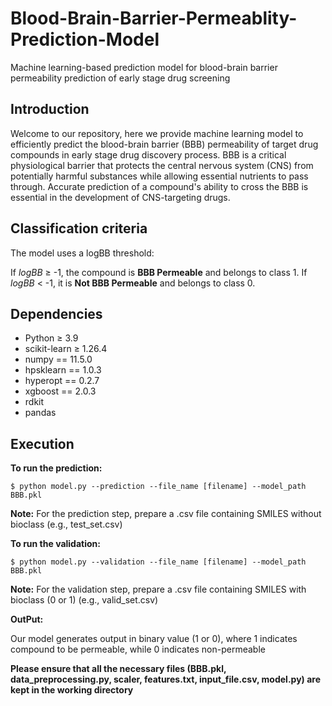 # Blood-Brain-Barrier-Permeablity-Prediction-Model
Machine learning-based prediction model for blood-brain barrier permeability prediction of early stage drug screening

## Introduction ## 

Welcome to our repository, here we provide machine learning model to efficiently predict the blood-brain barrier (BBB) permeability of target drug compounds in early stage drug discovery process. BBB is a critical physiological barrier that protects the central nervous system (CNS) from potentially harmful substances while allowing essential nutrients to pass through. Accurate prediction of a compound's ability to cross the BBB is essential in the development of CNS-targeting drugs. 

## Classification criteria
The model uses a logBB threshold:

</strong>If <em>logBB</em> ≥ -1, the compound is <strong>BBB Permeable</strong> and belongs to class 1. If <em>logBB</em> < -1, it is <strong>Not BBB Permeable</strong> and belongs to class 0.</strong>



## Dependencies ##

- Python ≥ 3.9
- scikit-learn ≥ 1.26.4
- numpy == 11.5.0
- hpsklearn == 1.0.3
- hyperopt == 0.2.7
- xgboost == 2.0.3
- rdkit
- pandas

## Execution ##
**To run the prediction:**

```
$ python model.py --prediction --file_name [filename] --model_path BBB.pkl
```
<strong>Note:</strong> For the prediction step, prepare a .csv file containing SMILES without bioclass (e.g., test_set.csv)

**To run the validation:**

```
$ python model.py --validation --file_name [filename] --model_path BBB.pkl
```
<strong>Note:</strong> For the validation step, prepare a .csv file containing SMILES with bioclass (0 or 1) (e.g., valid_set.csv)

**OutPut:**

Our model generates output in binary value (1 or 0), where 1 indicates compound to be permeable, while 0 indicates non-permeable
 
**Please ensure that all the necessary files (BBB.pkl, data_preprocessing.py, scaler, features.txt, input_file.csv, model.py) are kept in the working directory**
